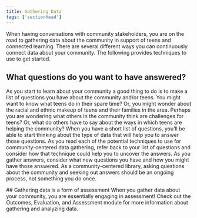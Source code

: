 ```yaml
---
title: Gathering Data
tags: ['sectionHead']
---
```

When having conversations with community stakeholders, you are on the road to gathering data about the community in support of teens and connected learning.  There are several different ways you can continuously connect data about your community. The following provides techniques to use to get started.

## What questions do you want to have answered?

As you start to learn about your community a good thing to do is to make a list of questions you have about the community and/or teens.  You might want to know what teens do in their spare time?  Or, you might wonder about the racial and ethnic makeup of teens and their families in the area.  Perhaps you are wondering what others in the community think are challenges for teens? Or, what do others have to say about the ways in which teens are helping the community?  When you have a short list of questions, you’ll be able to start thinking about the type of data that will help you to answer those questions.  As you read each of the  potential techniques to use for community-centered data gathering, refer back to your list of questions and consider how that technique could help you to uncover the answers. As you gather answers, consider what new questions you have and how you might have those answered.  As a community-centered library, asking questions about the community and seeking out answers should be an ongoing process, not something you do once.  

<div class="callout info" markdown="1">
## Gathering data is a form of assessment
When you gather data about your community, you are essentially engaging in assessment! Check out the Outcomes, Evaluation, and Assessment module for more information about gathering and analyzing data. 
</div>


